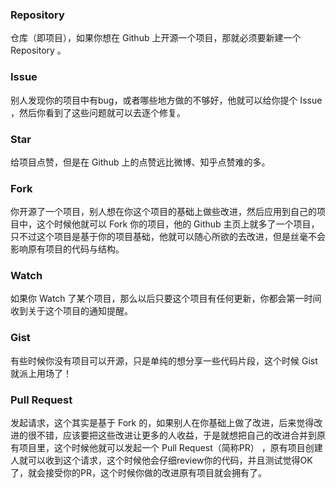 ### Repository  
仓库（即项目），如果你想在 Github 上开源一个项目，那就必须要新建一个 Repository 。  

### Issue  
别人发现你的项目中有bug，或者哪些地方做的不够好，他就可以给你提个 Issue ，然后你看到了这些问题就可以去逐个修复。  

### Star  
给项目点赞，但是在 Github 上的点赞远比微博、知乎点赞难的多。  

### Fork  
你开源了一个项目，别人想在你这个项目的基础上做些改进，然后应用到自己的项目中，这个时候他就可以 Fork 你的项目，他的 Github 主页上就多了一个项目，只不过这个项目是基于你的项目基础，他就可以随心所欲的去改进，但是丝毫不会影响原有项目的代码与结构。  

### Watch  
如果你 Watch 了某个项目，那么以后只要这个项目有任何更新，你都会第一时间收到关于这个项目的通知提醒。  

### Gist  
有些时候你没有项目可以开源，只是单纯的想分享一些代码片段，这个时候 Gist 就派上用场了！  

### Pull Request  
发起请求，这个其实是基于 Fork 的，如果别人在你基础上做了改进，后来觉得改进的很不错，应该要把这些改进让更多的人收益，于是就想把自己的改进合并到原有项目里，这个时候他就可以发起一个 Pull Request（简称PR） ，原有项目创建人就可以收到这个请求，这个时候他会仔细review你的代码，并且测试觉得OK了，就会接受你的PR，这个时候你做的改进原有项目就会拥有了。  


